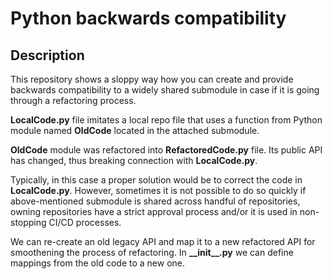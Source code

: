 # Python backwards compatibility

## Description

This repository shows a sloppy way how you can create and provide backwards compatibility to a widely shared submodule in case if it is going through a refactoring process.

**LocalCode.py** file imitates a local repo file that uses a function from Python module named **OldCode** located in the attached submodule.

**OldCode** module was refactored into **RefactoredCode.py** file. Its public API has changed, thus breaking connection with **LocalCode.py**.

Typically, in this case a proper solution would be to correct the code in **LocalCode.py**. However, sometimes it is not possible to do so quickly if above-mentioned submodule is shared across handful of repositories, owning repositories have a strict approval process and/or it is used in non-stopping CI/CD processes.

We can re-create an old legacy API and map it to a new refactored API for smoothening the process of refactoring. In **\_\_init\_\_.py** we can define mappings from the old code to a new one.

